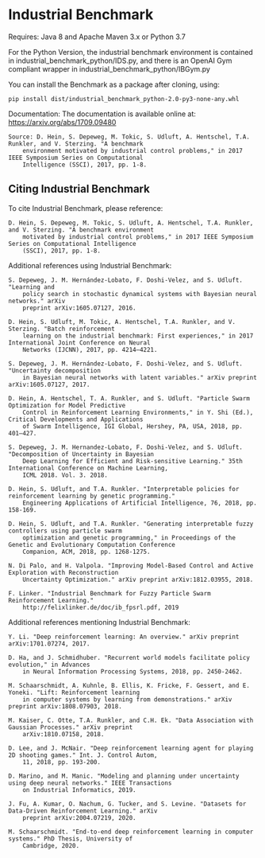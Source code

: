 ﻿# Industrial Benchmark 

Requires: Java 8 and Apache Maven 3.x or Python 3.7

For the Python Version, the industrial benchmark environment is contained in industrial_benchmark_python/IDS.py, and there is an OpenAI Gym compliant wrapper in industrial_benchmark_python/IBGym.py

You can install the Benchmark as a package after cloning, using:

	pip install dist/industrial_benchmark_python-2.0-py3-none-any.whl

Documentation: The documentation is available online at: https://arxiv.org/abs/1709.09480

	Source: D. Hein, S. Depeweg, M. Tokic, S. Udluft, A. Hentschel, T.A. Runkler, and V. Sterzing. "A benchmark 
		environment motivated by industrial control problems," in 2017 IEEE Symposium Series on Computational 
		Intelligence (SSCI), 2017, pp. 1-8. 

## Citing Industrial Benchmark

To cite Industrial Benchmark, please reference:

	D. Hein, S. Depeweg, M. Tokic, S. Udluft, A. Hentschel, T.A. Runkler, and V. Sterzing. "A benchmark environment 
		motivated by industrial control problems," in 2017 IEEE Symposium Series on Computational Intelligence 
		(SSCI), 2017, pp. 1-8. 

Additional references using Industrial Benchmark:
	
	S. Depeweg, J. M. Hernández-Lobato, F. Doshi-Velez, and S. Udluft. "Learning and
		policy search in stochastic dynamical systems with Bayesian neural networks." arXiv
		preprint arXiv:1605.07127, 2016.

	D. Hein, S. Udluft, M. Tokic, A. Hentschel, T.A. Runkler, and V. Sterzing. "Batch reinforcement 
		learning on the industrial benchmark: First experiences," in 2017 International Joint Conference on Neural
		Networks (IJCNN), 2017, pp. 4214–4221.

	S. Depeweg, J. M. Hernández-Lobato, F. Doshi-Velez, and S. Udluft. "Uncertainty decomposition 
		in Bayesian neural networks with latent variables." arXiv preprint arXiv:1605.07127, 2017.
		
	D. Hein, A. Hentschel, T. A. Runkler, and S. Udluft. "Particle Swarm Optimization for Model Predictive 
		Control in Reinforcement Learning Environments," in Y. Shi (Ed.), Critical Developments and Applications 
		of Swarm Intelligence, IGI Global, Hershey, PA, USA, 2018, pp. 401–427.
		
	S. Depeweg, J. M. Hernandez-Lobato, F. Doshi-Velez, and S. Udluft. "Decomposition of Uncertainty in Bayesian 
		Deep Learning for Efficient and Risk-sensitive Learning." 35th International Conference on Machine Learning, 
		ICML 2018. Vol. 3. 2018.
	
	D. Hein, S. Udluft, and T.A. Runkler. "Interpretable policies for reinforcement learning by genetic programming." 
		Engineering Applications of Artificial Intelligence, 76, 2018, pp. 158-169.
	
	D. Hein, S. Udluft, and T.A. Runkler. "Generating interpretable fuzzy controllers using particle swarm 
		optimization and genetic programming," in Proceedings of the Genetic and Evolutionary Computation Conference 
		Companion, ACM, 2018, pp. 1268-1275.
	
	N. Di Palo, and H. Valpola. "Improving Model-Based Control and Active Exploration with Reconstruction 
		Uncertainty Optimization." arXiv preprint arXiv:1812.03955, 2018.
	
	F. Linker. "Industrial Benchmark for Fuzzy Particle Swarm Reinforcement Learning." 
		http://felixlinker.de/doc/ib_fpsrl.pdf, 2019

Additional references mentioning Industrial Benchmark:

	Y. Li. "Deep reinforcement learning: An overview." arXiv preprint arXiv:1701.07274, 2017.
	
	D. Ha, and J. Schmidhuber. "Recurrent world models facilitate policy evolution," in Advances 
		in Neural Information Processing Systems, 2018, pp. 2450-2462.
	
	M. Schaarschmidt, A. Kuhnle, B. Ellis, K. Fricke, F. Gessert, and E. Yoneki. "Lift: Reinforcement learning 
		in computer systems by learning from demonstrations." arXiv preprint arXiv:1808.07903, 2018.
	
	M. Kaiser, C. Otte, T.A. Runkler, and C.H. Ek. "Data Association with Gaussian Processes." arXiv preprint 
		arXiv:1810.07158, 2018.
	
	D. Lee, and J. McNair. "Deep reinforcement learning agent for playing 2D shooting games." Int. J. Control Autom, 
		11, 2018, pp. 193-200.
	
	D. Marino, and M. Manic. "Modeling and planning under uncertainty using deep neural networks." IEEE Transactions 
		on Industrial Informatics, 2019.
	
	J. Fu, A. Kumar, O. Nachum, G. Tucker, and S. Levine. "Datasets for Data-Driven Reinforcement Learning." arXiv 
		preprint arXiv:2004.07219, 2020.
	
	M. Schaarschmidt. "End-to-end deep reinforcement learning in computer systems." PhD Thesis, University of 
		Cambridge, 2020.